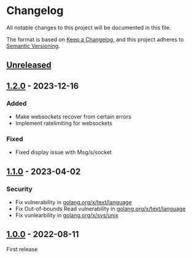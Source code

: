 # Changelog

All notable changes to this project will be documented in this file.

The format is based on [Keep a Changelog](https://keepachangelog.com/en/1.0.0/),
and this project adheres to [Semantic Versioning](https://semver.org/spec/v2.0.0.html).

## [Unreleased]

## [1.2.0] - 2023-12-16

### Added
- Make websockets recover from certain errors
- Implement ratelimiting for websockets

### Fixed
- Fixed display issue with Msg/s/socket


## [1.1.0] - 2023-04-02

### Security
- Fix vulnerability in [golang.org/x/text/language](https://github.com/d-Rickyy-b/webstress/security/dependabot/1)
- Fix Out-of-bounds Read vulnerability in [golang.org/x/text/language](https://github.com/d-Rickyy-b/webstress/security/dependabot/2)
- Fix vunlearbility in [golang.org/x/sys/unix](https://github.com/d-Rickyy-b/webstress/security/dependabot/3)


## [1.0.0] - 2022-08-11

First release


[unreleased]: https://github.com/d-Rickyy-b/webstress/compare/v1.2.0...HEAD
[1.2.0]: https://github.com/d-Rickyy-b/webstress/compare/v1.1.0...v1.2.0
[1.1.0]: https://github.com/d-Rickyy-b/webstress/compare/v1.0.0...v1.1.0
[1.0.0]: https://github.com/d-Rickyy-b/webstress/releases/tag/v1.0.0
